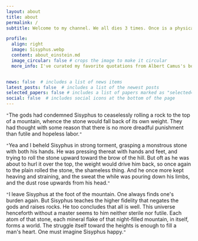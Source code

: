 ```yaml
---
layout: about
title: about
permalink: /
subtitle: Welcome to my channel. We all dies 3 times. Once is a physical death. Second is when the last person who remembers us forgets/dies. Third is when anything we create is lost or forgotten. While I may be powerless to forestall my inevitable physical demise or manipulate the memories of those around me, I can endeavor to create something lasting—something that withstands the trials of time. In the end, this shall serve as my testament to life.

profile:
  align: right
  image: Sisyphus.webp
  content: about_einstein.md
  image_circular: false # crops the image to make it circular
  more_info: I've curated my favorite quotations from Albert Camus's book, 'The Myth of Sisyphus,' because I believe it captures the essence of life. The metaphor of Sisyphus, condemned to endlessly push a boulder up a hill, resonates deeply with the human experience and the perpetual quest for meaning.


news: false  # includes a list of news items
latest_posts: false  # includes a list of the newest posts
selected_papers: false # includes a list of papers marked as "selected={true}"
social: false  # includes social icons at the bottom of the page
---
```


`"`The gods had condemned Sisyphus to ceaselessly rolling a rock to the top of a mountain, whence the stone would fall back of its own weight. They had thought with some reason that there is no more dreadful punishment than futile and hopeless labor.`"`

`"`Yea and I beheld Sisyphus in strong torment, grasping a monstrous stone with both his hands. He was pressing thereat with hands and feet, and trying to roll the stone upward toward the brow of the hill. But oft as he was about to hurl it over the top, the weight would drive him back, so once again to the plain rolled the stone, the shameless thing. And he once more kept heaving and straining, and the sweat the while was pouring down his limbs, and the dust rose upwards from his head.`"`

`"`I leave Sisyphus at the foot of the mountain. One always finds one's burden again. But Sisyphus teaches the higher fidelity that negates the gods and raises rocks. He too concludes that all is well. This universe henceforth without a master seems to him neither sterile nor futile. Each atom of that stone, each mineral flake of that night-filled mountain, in itself, forms a world. The struggle itself toward the heights is enough to fill a man's heart. One must imagine Sisyphus happy.`"`



